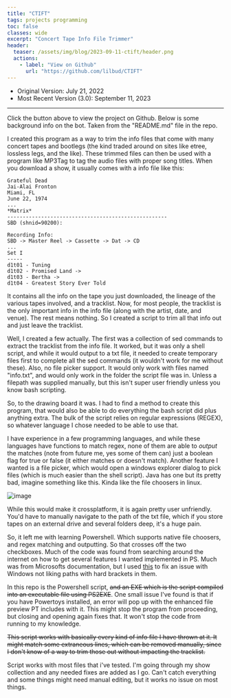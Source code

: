 ```yaml
---
title: "CTIFT"
tags: projects programming
toc: false
classes: wide
excerpt: "Concert Tape Info File Trimmer"
header:
  teaser: /assets/img/blog/2023-09-11-ctift/header.png
  actions:
    - label: "View on Github"
      url: "https://github.com/lilbud/CTIFT"
---
```


- Original Version: July 21, 2022
- Most Recent Version (3.0): September 11, 2023

---
Click the button above to view the project on Github. Below is some background info on the bot. Taken from the "README.md" file in the repo.

I created this program as a way to trim the info files that come with many concert tapes and bootlegs (the kind traded around on sites like etree, lossless legs, and the like). These trimmed files can then be used with a program like MP3Tag to tag the audio files with proper song titles. When you download a show, it usually comes with a info file like this:

```text
Grateful Dead
Jai-Alai Fronton
Miami, FL
June 22, 1974
...
*Matrix* 
----------------------------------------------------
SBD (shnid=90200): 

Recording Info:
SBD -> Master Reel -> Cassette -> Dat -> CD
...
Set I
-----
d1t01 - Tuning
d1t02 - Promised Land ->
d1t03 - Bertha ->
d1t04 - Greatest Story Ever Told
```

It contains all the info on the tape you just downloaded, the lineage of the various tapes involved, and a tracklist. Now, for most people, the tracklist is the only important info in the info file (along with the artist, date, and venue). The rest means nothing. So I created a script to trim all that info out and just leave the tracklist.

Well, I created a few actually. The first was a collection of sed commands to extract the tracklist from the info file. It worked, but it was only a shell script, and while it would output to a txt file, it needed to create temporary files first to complete all the sed commands (it wouldn't work for me without these). Also, no file picker support. It would only work with files named "info.txt", and would only work in the folder the script file was in. Unless a filepath was supplied manually, but this isn't super user friendly unless you know bash scripting.

So, to the drawing board it was. I had to find a method to create this program, that would also be able to do everything the bash script did plus anything extra. The bulk of the script relies on regular expressions (REGEX), so whatever language I chose needed to be able to use that.

I have experience in a few programming languages, and while these languages have functions to match regex, none of them are able to *output* the matches (note from future me, yes some of them can) just a boolean flag for true or false (it either matches or doesn't match). Another feature I wanted is a file picker, which would open a windows explorer dialog to pick files (which is much easier than the shell script). Java has one but its pretty bad, imagine something like this. Kinda like the file choosers in linux.

![image](https://user-images.githubusercontent.com/9311410/174844581-2139c819-8391-4e14-a4fe-6be190af9a82.png)

While this would make it crossplatform, it is again pretty user unfriendly. You'd have to manually navigate to the path of the txt file, which if you store tapes on an external drive and several folders deep, it's a huge pain.

So, it left me with learning Powershell. Which supports native file choosers, and regex matching and outputting. So that crosses off the two checkboxes. Much of the code was found from searching around the internet on how to get several features I wanted implemented in PS. Much was from Microsofts documentation, but I used [this](https://stackoverflow.com/questions/64770913/get-content-error-cannot-bind-argument-to-parameter-path-because-it-is-null.) to fix an issue with Windows not liking paths with hard brackets in them.

In this repo is the Powershell script, ~~and an EXE which is the script compiled into an executable file using PS2EXE~~. One small issue I've found is that if you have Powertoys installed, an error will pop up with the enhanced file preview PT includes with it. This might stop the program from proceeding, but closing and opening again fixes that. It won't stop the code from running to my knowledge.

~~This script works with basically every kind of info file I have thrown at it. It might match some extraneous lines, which can be removed manually, since I don't know of a way to trim those out without impacting the tracklist.~~

Script works with most files that i've tested. I'm going through my show collection and any needed fixes are added as I go. Can't catch everything and some things might need manual editing, but it works no issue on most things.
